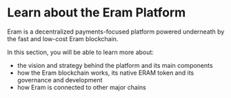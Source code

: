# Learn about the Eram Platform

Eram is a decentralized payments-focused platform powered underneath by the fast and low-cost Eram blockchain.&#x20;

In this section, you will be able to learn more about:

* the vision and strategy behind the platform and its main components
* how the Eram blockchain works, its native ERAM token and its governance and development
* how Eram is connected to other major chains

